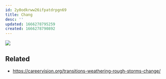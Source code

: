```yaml
---
id: 2y0odkrww26ifpatdrpgn69
title: Chang
desc: ''
updated: 1666278795259
created: 1666278790892
---
```


![](https://i.pinimg.com/originals/de/a8/3b/dea83b26310294614e197c33247e6abc.png)

## Related
- https://careervision.org/transitions-weathering-rough-storms-change/